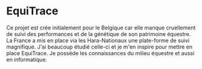 # EquiTrace
Ce projet est crée initialement pour le Belgique car elle manque cruellement de suivi des performances et de la génétique de son patrimoine équestre. La France a mis en place via les Hara-Nationaux une plate-forme de suivi magnifique. J'ai beaucoup étudié celle-ci et je m'en inspire pour mettre en place EquiTrace. Je possède les connaissances du milieu équestre et aussi en informatique.

